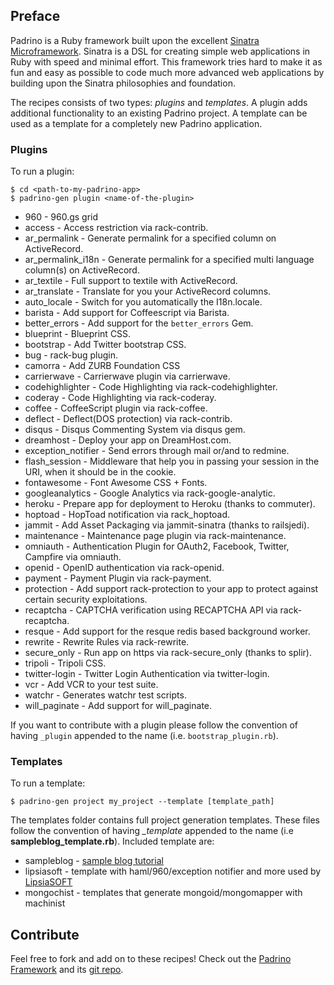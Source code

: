 ## Preface

Padrino is a Ruby framework built upon the excellent [Sinatra Microframework](http://www.sinatrarb.com). Sinatra is a
DSL for creating simple web applications in Ruby with speed and minimal effort. This framework tries hard to make it as
fun and easy as possible to code much more advanced web applications by building upon the Sinatra philosophies and
foundation.


The recipes consists of two types: *plugins* and *templates*. A plugin adds additional functionality to an existing
Padrino project. A template can be used as a template for a completely new Padrino application.


### Plugins

To run a plugin:


    $ cd <path-to-my-padrino-app>
    $ padrino-gen plugin <name-of-the-plugin>


- 960                - 960.gs grid
- access             - Access restriction via rack-contrib.
- ar\_permalink       - Generate permalink for a specified column on ActiveRecord.
- ar\_permalink\_i18n  - Generate permalink for a specified multi language column(s) on ActiveRecord.
- ar\_textile         - Full support to textile with ActiveRecord.
- ar\_translate       - Translate for you your ActiveRecord columns.
- auto\_locale        - Switch for you automatically the I18n.locale.
- barista            - Add support for Coffeescript via Barista.
- better\_errors       - Add support for the `better_errors` Gem.
- blueprint          - Blueprint CSS.
- bootstrap          - Add Twitter bootstrap CSS.
- bug                - rack-bug plugin.
- camorra            - Add ZURB Foundation CSS
- carrierwave        - Carrierwave plugin via carrierwave.
- codehighlighter    - Code Highlighting via rack-codehighlighter.
- coderay            - Code Highlighting via rack-coderay.
- coffee             - CoffeeScript plugin via rack-coffee.
- deflect            - Deflect(DOS protection) via rack-contrib.
- disqus             - Disqus Commenting System via disqus gem.
- dreamhost          - Deploy your app on DreamHost.com.
- exception\_notifier - Send errors through mail or/and to redmine.
- flash\_session      - Middleware that help you in passing your session in the URI, when it should be in the cookie.
- fontawesome        - Font Awesome CSS + Fonts.
- googleanalytics    - Google Analytics via rack-google-analytic.
- heroku             - Prepare app for deployment to Heroku (thanks to commuter).
- hoptoad            - HopToad notification via rack\_hoptoad.
- jammit             - Add Asset Packaging via jammit-sinatra (thanks to railsjedi).
- maintenance        - Maintenance page plugin via rack-maintenance.
- omniauth           - Authentication Plugin for OAuth2, Facebook, Twitter, Campfire via omniauth.
- openid             - OpenID authentication via rack-openid.
- payment            - Payment Plugin via rack-payment.
- protection         - Add support rack-protection to your app to protect against certain security exploitations.
- recaptcha          - CAPTCHA verification using RECAPTCHA API via rack-recaptcha.
- resque             - Add support for the resque redis based background worker.
- rewrite            - Rewrite Rules via rack-rewrite.
- secure\_only        - Run app on https via rack-secure\_only (thanks to splir).
- tripoli            - Tripoli CSS.
- twitter-login      - Twitter Login Authentication via twitter-login.
- vcr                - Add VCR to your test suite.
- watchr             - Generates watchr test scripts.
- will\_paginate     - Add support for will\_paginate.


If you want to contribute with a plugin please follow the convention of having `_plugin` appended to the name (i.e.
`bootstrap_plugin.rb`).


### Templates

To run a template:


    $ padrino-gen project my_project --template [template_path]


The templates folder contains full project generation templates. These files follow the convention of having *_template*
appended to the name (i.e **sampleblog_template.rb**). Included template are:


- sampleblog - [sample blog tutorial](http://www.padrinorb.com/guides/blog-tutorial)
- lipsiasoft - template with haml/960/exception notifier and more used by [LipsiaSOFT](http://www.lipsiasoft.com)
- mongochist - templates that generate mongoid/mongomapper with machinist


## Contribute

Feel free to fork and add on to these recipes! Check out the [Padrino Framework](http://www.padrinorb.com) and its
[git repo](http://github.com/padrino/padrino-framework).
